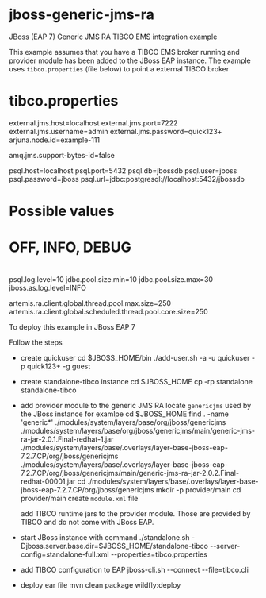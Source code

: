 # jboss-generic-jms-ra
JBoss (EAP 7) Generic JMS RA TIBCO EMS integration example

This example assumes that you have a TIBCO EMS broker running and provider module has been added to the JBoss EAP instance.
The example uses `tibco.properties` (file below) to point a external TIBCO broker
 
# tibco.properties
external.jms.host=localhost
external.jms.port=7222
external.jms.username=admin
external.jms.password=quick123+
arjuna.node.id=example-111

amq.jms.support-bytes-id=false

psql.host=localhost
psql.port=5432
psql.db=jbossdb
psql.user=jboss
psql.password=jboss
psql.url=jdbc:postgresql://localhost:5432/jbossdb

#
# Possible values
# OFF, INFO, DEBUG
#
psql.log.level=10
jdbc.pool.size.min=10
jdbc.pool.size.max=30
jboss.as.log.level=INFO

artemis.ra.client.global.thread.pool.max.size=250
artemis.ra.client.global.scheduled.thread.pool.core.size=250

To deploy this example in JBoss EAP 7

Follow the steps
- create quickuser
  cd $JBOSS_HOME/bin
  ./add-user.sh -a -u quickuser -p quick123+ -g guest
  
- create standalone-tibco instance
  cd $JBOSS_HOME 
  cp -rp standalone standalone-tibco
  
- add provider module to the generic JMS RA
  locate `genericjms` used by the JBoss instance
  for examlpe
  cd $JBOSS_HOME
  find . -name 'generic*'
  ./modules/system/layers/base/org/jboss/genericjms
  ./modules/system/layers/base/org/jboss/genericjms/main/generic-jms-ra-jar-2.0.1.Final-redhat-1.jar
  ./modules/system/layers/base/.overlays/layer-base-jboss-eap-7.2.7.CP/org/jboss/genericjms
  ./modules/system/layers/base/.overlays/layer-base-jboss-eap-7.2.7.CP/org/jboss/genericjms/main/generic-jms-ra-jar-2.0.2.Final-redhat-00001.jar
  cd ./modules/system/layers/base/.overlays/layer-base-jboss-eap-7.2.7.CP/org/jboss/genericjms
  mkdir -p provider/main
  cd provider/main
  create `module.xml` file 
  <?xml version='1.0' encoding='UTF-8'?>
  <module xmlns="urn:jboss:module:1.5" name="org.jboss.genericjms.provider">
      <resources>
          <resource-root path="tibjms.jar"/>
  	<resource-root path="tibrvjms.jar"/>
  	<resource-root path="tibjmsapps.jar"/>
  	<resource-root path="tibjmsadmin.jar"/>
  	<resource-root path="tibemsd_sec.jar"/>
      </resources>
      <dependencies>
          <module name="javax.api"/>
          <module name="javax.jms.api"/>
           <module name="org.jboss.logging" />
           <module name="org.jboss.jts" />
      </dependencies>
  </module>
  add TIBCO runtime jars to the provider module. Those are provided by TIBCO and do not come with JBoss EAP.
  
- start JBoss instance with command 
  ./standalone.sh -Djboss.server.base.dir=$JBOSS_HOME/standalone-tibco --server-config=standalone-full.xml --properties=tibco.properties
 
- add TIBCO configuration to EAP
  jboss-cli.sh --connect --file=tibco.cli
  
- deploy ear file
  mvn clean package wildfly:deploy  



